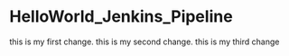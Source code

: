 # HelloWorld_Jenkins_Pipeline
this is my first change.
this is my second change.
this is my third change
